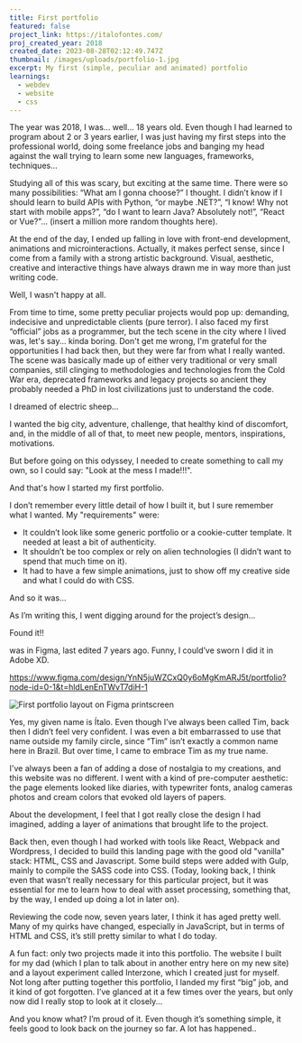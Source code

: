 ```yaml
---
title: First portfolio
featured: false
project_link: https://italofontes.com/
proj_created_year: 2018
created_date: 2023-08-28T02:12:49.747Z
thumbnail: /images/uploads/portfolio-1.jpg
excerpt: My first (simple, peculiar and animated) portfolio
learnings:
  - webdev
  - website
  - css
---
```

The year was 2018, I was... well... 18 years old. Even though I had learned to program about 2 or 3 years earlier, I was just having my first steps into the professional world, doing some freelance jobs and banging my head against the wall trying to learn some new languages, frameworks, techniques...

Studying all of this was scary, but exciting at the same time. There were so many possibilities: “What am I gonna choose?” I thought. I didn’t know if I should learn to build APIs with Python, “or maybe .NET?”, “I know! Why not start with mobile apps?”, “do I want to learn Java? Absolutely not!”, “React or Vue?”... (insert a million more random thoughts here).

At the end of the day, I ended up falling in love with front-end development, animations and microinteractions. Actually, it makes perfect sense, since I come from a family with a strong artistic background. Visual, aesthetic, creative and interactive things have always drawn me in way more than just writing code.

Well, I wasn't happy at all.

From time to time, some pretty peculiar projects would pop up: demanding, indecisive and unpredictable clients (pure terror). I also faced my first “official” jobs as a programmer, but the tech scene in the city where I lived was, let's say... kinda boring. Don't get me wrong, I'm grateful for the opportunities I had back then, but they were far from what I really wanted. The scene was basically made up of either very traditional or very small companies, still clinging to methodologies and technologies from the Cold War era, deprecated frameworks and legacy projects so ancient they probably needed a PhD in lost civilizations just to understand the code.

I dreamed of electric sheep...

I wanted the big city, adventure, challenge, that healthy kind of discomfort, and, in the middle of all of that, to meet new people, mentors, inspirations, motivations. 

But before going on this odyssey, I needed to create something to call my own, so I could say: "Look at the mess I made!!!".

And that's how I started my first portfolio.

I don’t remember every little detail of how I built it, but I sure remember what I wanted. My "requirements" were:

* It couldn’t look like some generic portfolio or a cookie-cutter template. It needed at least a bit of authenticity.
* It shouldn’t be too complex or rely on alien technologies (I didn’t want to spend that much time on it).
* It had to have a few simple animations, just to show off my creative side and what I could do with CSS.

And so it was...

As I’m writing this, I went digging around for the project’s design...

Found it!!

 was in Figma, last edited 7 years ago. Funny, I could’ve sworn I did it in Adobe XD.

<https://www.figma.com/design/YnN5juWZCxQ0y6oMgKmARJ5t/portfolio?node-id=0-1&t=hldLenEnTWvT7diH-1>

[](https://www.figma.com/design/YnN5juWZCxQ0y6oMgKmARJ5t/portfolio?node-id=0-1&t=hldLenEnTWvT7diH-1)

![First portfolio layout on Figma printscreen](/images/uploads/figma-portfolio.png "Figma print")

[](https://www.figma.com/design/YnN5juWZCxQ0y6oMgKmARJ5t/portfolio?node-id=0-1&t=hldLenEnTWvT7diH-1)

Yes, my given name is Ítalo. Even though I’ve always been called Tim, back then I didn’t feel very confident. I was even a bit embarrassed to use that name outside my family circle, since “Tim” isn’t exactly a common name here in Brazil. But over time, I came to embrace Tim as my true name.

I've always been a fan of adding a dose of nostalgia to my creations, and this website was no different. I went with a kind of pre-computer aesthetic: the page elements looked like diaries, with typewriter fonts, analog cameras photos and cream colors that evoked old layers of papers.

About the development, I feel that I got really close the design I had imagined, adding a layer of animations that brought life to the project.

Back then, even though I had worked with tools like React, Webpack and Wordpress, I decided to build this landing page with the good old "vanilla" stack: HTML, CSS and Javascript. Some build steps were added with Gulp, mainly to compile the SASS code into CSS. (Today, looking back, I think even that wasn’t really necessary for this particular project, but it was essential for me to learn how to deal with asset processing, something that, by the way, I ended up doing a lot in later on).

Reviewing the code now, seven years later, I think it has aged pretty well. Many of my quirks have changed, especially in JavaScript, but in terms of HTML and CSS, it’s still pretty similar to what I do today.

A fun fact: only two projects made it into this portfolio. The website I built for my dad (which I plan to talk about in another entry here on my new site) and a layout experiment called Interzone, which I created just for myself. Not long after putting together this portfolio, I landed my first “big” job, and it kind of got forgotten. I’ve glanced at it a few times over the years, but only now did I really stop to look at it closely...

And you know what? I’m proud of it. Even though it’s something simple, it feels good to look back on the journey so far. A lot has happened..
